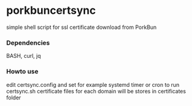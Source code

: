 # porkbuncertsync
simple shell script for ssl certificate download from PorkBun

### Dependencies
BASH, curl, jq
### Howto use
edit certsync.config and set for example systemd timer or cron to run certsync.sh certificate files for each domain will be stores in certificates folder

